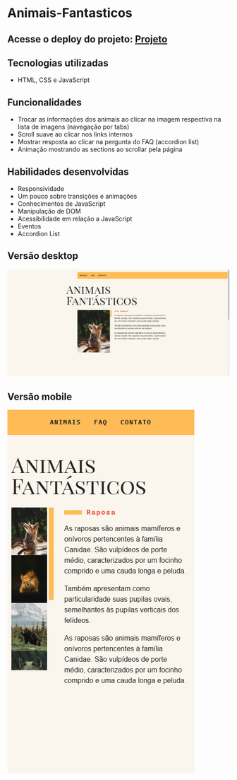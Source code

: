 # Animais-Fantasticos

## Acesse o deploy do projeto: [Projeto](https://animais-fantasticos-victor.vercel.app/)

## Tecnologias utilizadas
- HTML, CSS e JavaScript

## Funcionalidades
- Trocar as informações dos animais ao clicar na imagem respectiva na lista de imagens (navegação por tabs)
- Scroll suave ao clicar nos links internos
- Mostrar resposta ao clicar na pergunta do FAQ (accordion list)
- Animação mostrando as sections ao scrollar pela página

## Habilidades desenvolvidas
- Responsividade 
- Um pouco sobre transições e animações
- Conhecimentos de JavaScript
- Manipulação de DOM
- Acessibilidade em relação a JavaScript
- Eventos
- Accordion List

## Versão desktop
![Foto portfólio](./projeto-desktop.png)

## Versão mobile
![Foto portfólio](./projeto-mobile.png)

